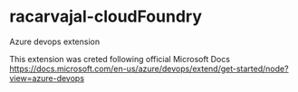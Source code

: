 # racarvajal-cloudFoundry
 Azure devops extension

This extension was creted following official Microsoft Docs 
https://docs.microsoft.com/en-us/azure/devops/extend/get-started/node?view=azure-devops